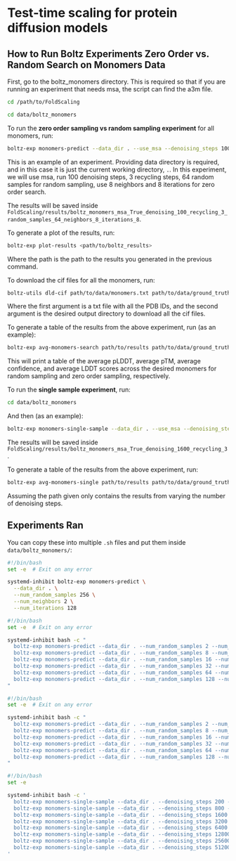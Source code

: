 # Test-time scaling for protein diffusion models

## How to Run Boltz Experiments Zero Order vs. Random Search on Monomers Data

First, go to the boltz_monomers directory. This is required so that if you are running an experiment that needs msa, the script can find the a3m file.

```bash
cd /path/to/FoldScaling
```

```bash
cd data/boltz_monomers
```

To run the **zero order sampling vs random sampling experiment** for all monomers, run:
```bash
boltz-exp monomers-predict --data_dir . --use_msa --denoising_steps 100 --recycling_steps 3 --num_random_samples 64 --num_neighbors 8 --num_iterations 8
```

This is an example of an experiment. Providing data directory is required, and in this case it is just the current working directory, `.`. In this experiment, we will use msa, run 100 denoising steps, 3 recycling steps, 64 random samples for random sampling, use 8 neighbors and 8 iterations for zero order search.

The results will be saved inside `FoldScaling/results/boltz_monomers_msa_True_denoising_100_recycling_3_random_samples_64_neighbors_8_iterations_8`.

To generate a plot of the results, run:
```bash
boltz-exp plot-results <path/to/boltz_results>
```
Where the path is the path to the results you generated in the previous command.

To download the cif files for all the monomers, run:
```bash
boltz-utils dld-cif path/to/data/monomers.txt path/to/data/ground_truth_cif/
```
Where the first argument is a txt file with all the PDB IDs, and the second argument is the desired output directory to download all the cif files.

To generate a table of the results from the above experiment, run (as an example):
```bash
boltz-exp avg-monomers-search path/to/results path/to/data/ground_truth_cif
```
This will print a table of the average pLDDT, average pTM, average confidence, and average LDDT scores across the desired monomers for random sampling and zero order sampling, respectively.

To run the **single sample experiment**, run:
```bash
cd data/boltz_monomers
```

And then (as an example):
```bash
boltz-exp monomers-single-sample --data_dir . --use_msa --denoising_steps 1600 --recycling_steps 3
```
The results will be saved inside `FoldScaling/results/boltz_monomers_msa_True_denoising_1600_recycling_3`.

To generate a table of the results from the above experiment, run:
```bash
boltz-exp avg-monomers-single path/to/results path/to/data/ground_truth_cif
```
Assuming the path given only contains the results from varying the number of denoising steps.


## Experiments Ran

You can copy these into multiple `.sh` files and put them inside `data/boltz_monomers/`:
```bash
#!/bin/bash
set -e  # Exit on any error

systemd-inhibit boltz-exp monomers-predict \
  --data_dir . \
  --num_random_samples 256 \
  --num_neighbors 2 \
  --num_iterations 128
```

```bash
#!/bin/bash
set -e  # Exit on any error

systemd-inhibit bash -c "
  boltz-exp monomers-predict --data_dir . --num_random_samples 2 --num_neighbors 2 --num_iterations 1 --verifier pddlt --num_monomers 25 &&
  boltz-exp monomers-predict --data_dir . --num_random_samples 8 --num_neighbors 2 --num_iterations 4 --verifier pddlt --num_monomers 25 &&
  boltz-exp monomers-predict --data_dir . --num_random_samples 16 --num_neighbors 2 --num_iterations 8 --verifier pddlt --num_monomers 25 &&
  boltz-exp monomers-predict --data_dir . --num_random_samples 32 --num_neighbors 2 --num_iterations 16 --verifier pddlt --num_monomers 25 &&
  boltz-exp monomers-predict --data_dir . --num_random_samples 64 --num_neighbors 2 --num_iterations 32 --verifier pddlt --num_monomers 25 &&
  boltz-exp monomers-predict --data_dir . --num_random_samples 128 --num_neighbors 2 --num_iterations 64 --verifier pddlt --num_monomers 25
"
```

```bash
#!/bin/bash
set -e  # Exit on any error

systemd-inhibit bash -c "
  boltz-exp monomers-predict --data_dir . --num_random_samples 2 --num_neighbors 2 --num_iterations 1 --verifier lddt --num_monomers 25 --gt_cifs ../ground_truth_cif/ &&
  boltz-exp monomers-predict --data_dir . --num_random_samples 8 --num_neighbors 2 --num_iterations 4 --verifier lddt --num_monomers 25 --gt_cifs ../ground_truth_cif/ &&
  boltz-exp monomers-predict --data_dir . --num_random_samples 16 --num_neighbors 2 --num_iterations 8 --verifier lddt --num_monomers 25 --gt_cifs ../ground_truth_cif/ &&
  boltz-exp monomers-predict --data_dir . --num_random_samples 32 --num_neighbors 2 --num_iterations 16 --verifier lddt --num_monomers 25 --gt_cifs ../ground_truth_cif/ &&
  boltz-exp monomers-predict --data_dir . --num_random_samples 64 --num_neighbors 2 --num_iterations 32 --verifier lddt --num_monomers 25 --gt_cifs ../ground_truth_cif/ &&
  boltz-exp monomers-predict --data_dir . --num_random_samples 128 --num_neighbors 2 --num_iterations 64 --verifier lddt --num_monomers 25 --gt_cifs ../ground_truth_cif/
"
```

```bash
#!/bin/bash
set -e

systemd-inhibit bash -c '
  boltz-exp monomers-single-sample --data_dir . --denoising_steps 200 --verifier lddt --num_monomers 25 --gt_cifs ../ground_truth_cif/ &&
  boltz-exp monomers-single-sample --data_dir . --denoising_steps 800 --verifier lddt --num_monomers 25 --gt_cifs ../ground_truth_cif/ &&
  boltz-exp monomers-single-sample --data_dir . --denoising_steps 1600 --verifier lddt --num_monomers 25 --gt_cifs ../ground_truth_cif/ &&
  boltz-exp monomers-single-sample --data_dir . --denoising_steps 3200 --verifier lddt --num_monomers 25 --gt_cifs ../ground_truth_cif/ &&
  boltz-exp monomers-single-sample --data_dir . --denoising_steps 6400 --verifier lddt --num_monomers 25 --gt_cifs ../ground_truth_cif/ &&
  boltz-exp monomers-single-sample --data_dir . --denoising_steps 12800 --verifier lddt --num_monomers 25 --gt_cifs ../ground_truth_cif/ &&
  boltz-exp monomers-single-sample --data_dir . --denoising_steps 25600 --verifier lddt --num_monomers 25 --gt_cifs ../ground_truth_cif/ &&
  boltz-exp monomers-single-sample --data_dir . --denoising_steps 51200 --verifier lddt --num_monomers 25 --gt_cifs ../ground_truth_cif/
'
```